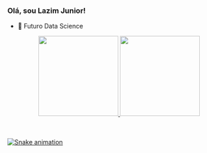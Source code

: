 ### Olá, sou Lazim Junior!

- 🌱 Futuro Data Science

<div align="center">
  <a href="https://github.com/Kwirto">
  <img height="180em" src="https://github-readme-stats.vercel.app/api?username=Kwirto&show_icons=true&theme=dark&include_all_commits=true&count_private=true"/>
  <img height="180em" src="https://github-readme-stats.vercel.app/api/top-langs/?username=Kwirto&layout=compact&langs_count=7&theme=dark"/>
</div>

<div style="display: inline_block"><br>
  
 
  
  
       
       
</div>
  
##
 
  
   ![Snake animation](https://github.com/kwirto/rafaballerini/blob/output/github-contribution-grid-snake.svg)
  
